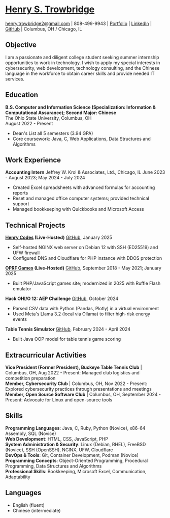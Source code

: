 # [Henry S. Trowbridge](https://henrycodes.xyz/)

[henry.trowbridge2@gmail.com](mailto:henry.trowbridge2@gmail.com) | 808-499-9943 |
[Portfolio](https://henrycodes.xyz/) | [LinkedIn](https://www.linkedin.com/in/henry1679/) | [GitHub](https://github.com/henry7720/) | Columbus, OH / Chicago, IL

## Objective

I am a passionate and diligent college student seeking summer internship opportunities to work in technology. I wish to apply my special interests in cybersecurity, web development, technology consulting, and the Chinese language in the workforce to obtain career skills and provide needed IT services.

## Education

**B.S. Computer and Information Science (Specialization: Information & Computational Assurance); Second Major: Chinese**  
The Ohio State University, Columbus, OH  
August 2022 - Present

- Dean's List all 5 semesters (3.94 GPA)
- Core coursework: Java, C, Web Applications, Data Structures and Algorithms

## Work Experience
<!-- **Student Technician**  
The Ohio State University, Columbus, OH 
March 2025 - Present
- Created Excel spreadsheets with advanced formulas for accounting reports  
- Reset and managed office computer systems; provided technical support  
- Managed bookkeeping with Quickbooks and Microsoft Access -->
**Accounting Intern**
Jeffrey W. Krol & Associates, Ltd., Chicago, IL
June 2023 - August 2023; May 2024 - July 2024

- Created Excel spreadsheets with advanced formulas for accounting reports
- Reset and managed office computer systems; provided technical support
- Managed bookkeeping with Quickbooks and Microsoft Access

## Technical Projects

**[Henry Codes](https://henrycodes.xyz/) (Live-Hosted)**
[GitHub](https://github.com/henry7720/Henry-Codes-Portfolio), January 2025

- Self-hosted NGINX web server on Debian 12 with SSH (ED25519) and UFW firewall
- Configured DNS and Cloudflare for PHP instance with DDOS protection

**[OPRF Games](https://games.henrycodes.xyz/) (Live-Hosted)**
[GitHub](https://github.com/henry7720/OPRF-Games), September 2018 - May 2021; January 2025

- Built PHP/JavaScript games site; modernized in 2025 with Ruffle Flash emulator  

**Hack OHI/O 12: AEP Challenge**
[GitHub](https://github.com/henry7720/AEP-Hack12), October 2024

- Parsed CSV data with Python (Pandas, Plotly) in a virtual environment
- Used Meta's Llama 3.2 (local via Ollama) to filter high-risk energy events

**Table Tennis Simulator**
[GitHub](https://github.com/henry7720/Table-Tennis-Simulator), February 2024 - April 2024

- Built Java OOP model for table tennis game scoring

## Extracurricular Activities

**Vice President (Former President), Buckeye Table Tennis Club** | Columbus, OH, Aug 2022 - Present: Managed club logistics and competition preparation  
**Member, Cybersecurity Club** | Columbus, OH, Nov 2022 - Present: Explored cybersecurity practices through presentations and meetings  
**Member, Open Source Software Club** | Columbus, OH, September 2024 - Present: Advocate for Linux and open-source tools

## Skills

**Programming Languages**: Java,  C, Ruby, Python (Novice), x86-64 Assembly, SQL (Novice)  
**Web Development**: HTML, CSS, JavaScript, PHP  
**System Administration & Security**: Linux (Debian, RHEL), FreeBSD (Novice), SSH (OpenSSH), NGINX, UFW, Cloudflare  
**DevOps & Tools**: Git, Container Development, Podman (Novice)  
**Programming Concepts**: Object-Oriented Programming, Procedural Programming, Data Structures and Algorithms  
**Professional Skills**: Bookkeeping, Microsoft Excel, Communication, Adaptability

## Languages

- English (fluent)  
- Chinese (intermediate)  
